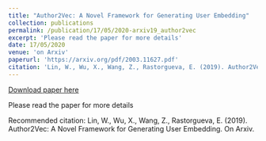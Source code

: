 ```yaml
---
title: "Author2Vec: A Novel Framework for Generating User Embedding"
collection: publications
permalink: /publication/17/05/2020-arxiv19_author2vec
excerpt: 'Please read the paper for more details'
date: 17/05/2020
venue: 'on Arxiv'
paperurl: 'https://arxiv.org/pdf/2003.11627.pdf'
citation: 'Lin, W., Wu, X., Wang, Z., Rastorgueva, E. (2019). Author2Vec: A Novel Framework for Generating User Embedding. On Arxiv.'
---
```


<a href='https://arxiv.org/pdf/2003.11627.pdf'>Download paper here</a>

Please read the paper for more details

Recommended citation: Lin, W., Wu, X., Wang, Z., Rastorgueva, E. (2019). Author2Vec: A Novel Framework for Generating User Embedding. On Arxiv.